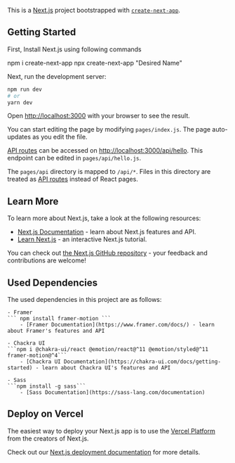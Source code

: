This is a [Next.js](https://nextjs.org/) project bootstrapped with [`create-next-app`](https://github.com/vercel/next.js/tree/canary/packages/create-next-app).

## Getting Started
First, Install Next.js using following commands

npm i create-next-app
npx create-next-app "Desired Name"

Next, run the development server:

```bash
npm run dev
# or
yarn dev
```

Open [http://localhost:3000](http://localhost:3000) with your browser to see the result.

You can start editing the page by modifying `pages/index.js`. The page auto-updates as you edit the file.

[API routes](https://nextjs.org/docs/api-routes/introduction) can be accessed on [http://localhost:3000/api/hello](http://localhost:3000/api/hello). This endpoint can be edited in `pages/api/hello.js`.

The `pages/api` directory is mapped to `/api/*`. Files in this directory are treated as [API routes](https://nextjs.org/docs/api-routes/introduction) instead of React pages.

## Learn More

To learn more about Next.js, take a look at the following resources:

- [Next.js Documentation](https://nextjs.org/docs) - learn about Next.js features and API.
- [Learn Next.js](https://nextjs.org/learn) - an interactive Next.js tutorial.

You can check out [the Next.js GitHub repository](https://github.com/vercel/next.js/) - your feedback and contributions are welcome!

## Used Dependencies

The used dependencies in this project are as follows:

    - Framer 
    ``` npm install framer-motion ```
        - [Framer Documentation](https://www.framer.com/docs/) - learn about Framer's features and API

    - Chackra UI 
    ```npm i @chakra-ui/react @emotion/react@^11 @emotion/styled@^11 framer-motion@^4```
        - [Chackra UI Documentation](https://chakra-ui.com/docs/getting-started) - learn about Chackra UI's features and API

    - Sass
    ```npm install -g sass```
        - [Sass Documentation](https://sass-lang.com/documentation)

## Deploy on Vercel

The easiest way to deploy your Next.js app is to use the [Vercel Platform](https://vercel.com/new?utm_medium=default-template&filter=next.js&utm_source=create-next-app&utm_campaign=create-next-app-readme) from the creators of Next.js.

Check out our [Next.js deployment documentation](https://nextjs.org/docs/deployment) for more details.
